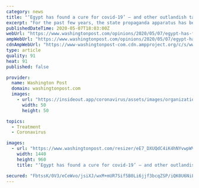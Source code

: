 ```yaml
---
category: news
title: "‘Egypt has found a cure for covid-19’ — and other outlandish tales from Cairo’s propaganda machine"
excerpt: "For the past few years, the state propaganda apparatus has been bombarding Egyptians with tales of the country’s victories on a daily basis."
publishedDateTime: 2020-05-07T18:03:00Z
webUrl: "https://www.washingtonpost.com/opinions/2020/05/07/egypt-has-found-cure-covid-19-other-outlandish-tales-cairos-propaganda-machine/"
ampWebUrl: "https://www.washingtonpost.com/opinions/2020/05/07/egypt-has-found-cure-covid-19-other-outlandish-tales-cairos-propaganda-machine/?outputType=amp"
cdnAmpWebUrl: "https://www-washingtonpost-com.cdn.ampproject.org/c/s/www.washingtonpost.com/opinions/2020/05/07/egypt-has-found-cure-covid-19-other-outlandish-tales-cairos-propaganda-machine/?outputType=amp"
type: article
quality: 91
heat: 91
published: false

provider:
  name: Washington Post
  domain: washingtonpost.com
  images:
    - url: "https://insideout.app/coronavirus/assets/images/organizations/washingtonpost.com-50x50.jpg"
      width: 50
      height: 50

topics:
  - Treatment
  - Coronavirus

images:
  - url: "https://www.washingtonpost.com/resizer/eE7_DXUQdC4iK4hNYvwpWVhVYqg=/1440x0/smart/arc-anglerfish-washpost-prod-washpost.s3.amazonaws.com/public/AMGMB5UNAEI6VAG72JFTLJLIVY.jpg"
    width: 1440
    height: 960
    title: "‘Egypt has found a cure for covid-19’ — and other outlandish tales from Cairo’s propaganda machine"

secured: "FbtssK/0V3/eCeWvo/jsiXJ/wxM+mUR7Sif5B0Li6jjf3bcqZSP/iQK0U6NiLIkFpKGxZ/Xg+8/LrwVk+I5+/O6zLu5KfwssNUQMNDqTR9dUHtFOvnzHqI+nscJ/evF3TFk+AeWzW6WC5XMLrIq6sUeBsDP2p64FvfO4M+oXjtwGtA4rAR+UUTjoRTdGlG8W8iixG970xWTzoByBf/aI5nguxe1PP0JHZQLOx8QskMPaDFQELf7oIbHlqDNWWxJFQM3t0GPIJdkCAExI9XiKmfdYARPQjWXzP5yFgzTmYkUU6eVYUctKfxQJ6RO5RHrOy+RF+VROsNel+15QfmAbcZ8cI/Gw31XIuGmS+MIm7iB4ku/NctLAw2C/d9udMPiYjTxgQYbWEsHCe9VTd9k8wzGxwHA9hvj1dM7McpUkUa72Hj4qTE6eoOwnCdZWzgyP+/g+YX48lh2OuDjiZ7WIQCyNN2w8R3ObVtDz+Gal/8I=;epTVMqVkuFcM31cuI14mag=="
---
```


